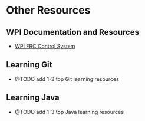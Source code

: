 # Other Resources
## WPI Documentation and Resources
  * [WPI FRC Control System](http://wpilib.screenstepslive.com)

## Learning Git
  * @TODO add 1-3 top Git learning resources

## Learning Java
  * @TODO add 1-3 top Java learning resources
